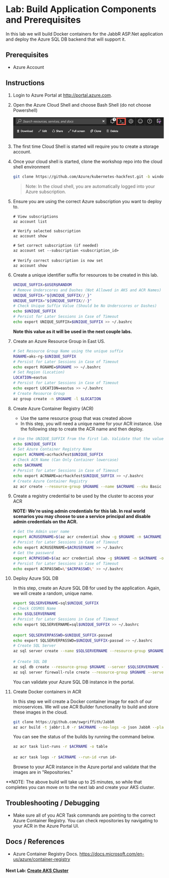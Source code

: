 # Lab: Build Application Components and Prerequisites

In this lab we will build Docker containers for the JabbR ASP.Net application and deploy the Azure SQL DB backend that will support it.

## Prerequisites

- Azure Account

## Instructions

1. Login to Azure Portal at http://portal.azure.com.
1. Open the Azure Cloud Shell and choose Bash Shell (do not choose Powershell)

   ![Azure Cloud Shell](../../assets/img/img-cloud-shell.png "Azure Cloud Shell")

1. The first time Cloud Shell is started will require you to create a storage account.

1. Once your cloud shell is started, clone the workshop repo into the cloud shell environment

   ```bash
   git clone https://github.com/Azure/kubernetes-hackfest.git -b windows-lab
   ```
   > Note: In the cloud shell, you are automatically logged into your Azure subscription.

1. Ensure you are using the correct Azure subscription you want to deploy to.

   ```
   # View subscriptions
   az account list
   ```

   ```
   # Verify selected subscription
   az account show
   ```

   ```
   # Set correct subscription (if needed)
   az account set --subscription <subscription_id>

   # Verify correct subscription is now set
   az account show
   ```

1. Create a unique identifier suffix for resources to be created in this lab.

   ```bash
   UNIQUE_SUFFIX=$USER$RANDOM
   # Remove Underscores and Dashes (Not Allowed in AKS and ACR Names)
   UNIQUE_SUFFIX="${UNIQUE_SUFFIX//_}"
   UNIQUE_SUFFIX="${UNIQUE_SUFFIX//-}"
   # Check Unique Suffix Value (Should be No Underscores or Dashes)
   echo $UNIQUE_SUFFIX
   # Persist for Later Sessions in Case of Timeout
   echo export UNIQUE_SUFFIX=$UNIQUE_SUFFIX >> ~/.bashrc
   ```

   **Note this value as it will be used in the next couple labs.**

1. Create an Azure Resource Group in East US.

   ```bash
   # Set Resource Group Name using the unique suffix
   RGNAME=aks-rg-$UNIQUE_SUFFIX
   # Persist for Later Sessions in Case of Timeout
   echo export RGNAME=$RGNAME >> ~/.bashrc
   # Set Region (Location)
   LOCATION=eastus
   # Persist for Later Sessions in Case of Timeout
   echo export LOCATION=eastus >> ~/.bashrc
   # Create Resource Group
   az group create -n $RGNAME -l $LOCATION
   ```

1. Create Azure Container Registry (ACR)
    * Use the same resource group that was created above
    * In this step, you will need a unique name for your ACR instance. Use the following step to create the ACR name and then deploy.

    ```bash
    # Use the UNIQUE_SUFFIX from the first lab. Validate that the value is still set.
    echo $UNIQUE_SUFFIX
    # Set Azure Container Registry Name
    export ACRNAME=acrhackfest$UNIQUE_SUFFIX
    # Check ACR Name (Can Only Container lowercase)
    echo $ACRNAME
    # Persist for Later Sessions in Case of Timeout
    echo export ACRNAME=acrhackfest$UNIQUE_SUFFIX >> ~/.bashrc
    # Create Azure Container Registry
    az acr create --resource-group $RGNAME --name $ACRNAME --sku Basic --admin-enabled
    ```

1. Create a registry credential to be used by the cluster to access your ACR

    **NOTE: We're using admin credentials for this lab. In real world scenarios you may choose to use a service principal and disable admin credentials on the ACR.**

    ```bash
    # Get the Admin user name
    export ACRUSERNAME=$(az acr credential show -g $RGNAME -n $ACRNAME -o tsv --query username)
    # Persist for Later Sessions in Case of Timeout
    echo export ACRUSERNAME=$ACRUSERNAME >> ~/.bashrc
    # Get the password
    export ACRPASSWD=$(az acr credential show -g $RGNAME -n $ACRNAME -o tsv --query passwords[0].value)
    # Persist for Later Sessions in Case of Timeout
    echo export ACRPASSWD=\'$ACRPASSWD\' >> ~/.bashrc
    ```

1. Deploy Azure SQL DB

    In this step, create an Azure SQL DB for used by the application. Again, we will create a random, unique name.

    ```bash
    export SQLSERVERNAME=sql$UNIQUE_SUFFIX
    # Check COSMOS Name
    echo $SQLSERVERNAME
    # Persist for Later Sessions in Case of Timeout
    echo export SQLSERVERNAME=sql$UNIQUE_SUFFIX >> ~/.bashrc

    export SQLSERVERPASSWD=$UNIQUE_SUFFIX-passwd
    echo export SQLSERVERPASSWD=$UNIQUE_SUFFIX-passwd >> ~/.bashrc
    # Create SQL Server
    az sql server create --name $SQLSERVERNAME --resource-group $RGNAME --admin-user sqladmin --admin-password $SQLSERVERPASSWD

    # Create SQL DB
    az sql db create --resource-group $RGNAME --server $SQLSERVERNAME --name jabbr --edition GeneralPurpose
    az sql server firewall-rule create --resource-group $RGNAME --server $SQLSERVERNAME -n AllowYourIp --start-ip-address 0.0.0.0 --end-ip-address 0.0.0.0
    ```

    You can validate your Azure SQL DB instance in the portal.

1. Create Docker containers in ACR

    In this step we will create a Docker container image for each of our microservices. We will use ACR Builder functionality to build and store these images in the cloud.

    ```bash
    git clone https://github.com/swgriffith/JabbR
    az acr build -t jabbr:1.0 -r $ACRNAME --no-logs -o json JabbR --platform Windows --verbose
    ```

    You can see the status of the builds by running the command below.

    ```bash
    az acr task list-runs -r $ACRNAME -o table

    az acr task logs -r $ACRNAME --run-id <run id>
    ```

    Browse to your ACR instance in the Azure portal and validate that the images are in "Repositories."

**NOTE: The above build will take up to 25 minutes, so while that completes you can move on to the next lab and create your AKS cluster.

## Troubleshooting / Debugging

* Make sure all of you ACR Task commands are pointing to the correct Azure Container Registry. You can check repositories by navigating to your ACR in the Azure Portal UI.

## Docs / References

* Azure Container Registry Docs. https://docs.microsoft.com/en-us/azure/container-registry 

#### Next Lab: [Create AKS Cluster](../create-aks-cluster/README.md)
